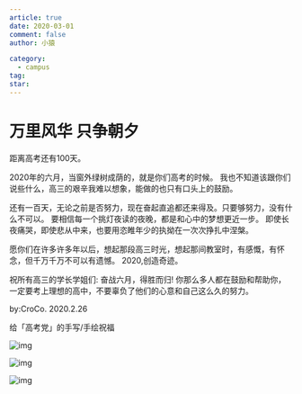 ```yaml
---
article: true
date: 2020-03-01
comment: false
author: 小猿

category:
  - campus
tag:
star:
---
```


# 万里风华  只争朝夕

距离高考还有100天。

2020年的六月，当窗外绿树成荫的，就是你们高考的时候。 我也不知道该跟你们说些什么，高三的艰辛我难以想象，能做的也只有口头上的鼓励。

<!-- more -->

还有一百天，无论之前是否努力，现在奋起直追都还来得及。只要够努力，没有什么不可以。 要相信每一个挑灯夜读的夜晚，都是和心中的梦想更近一步。 即使长夜痛哭，即使悲从中来，也要用恣睢年少的执拗在一次次挣扎中涅槃。

愿你们在许多许多年以后，想起那段高三时光，想起那间教室时，有感慨，有怀念，但千万千万不可以有遗憾。 2020,创造奇迹。

祝所有高三的学长学姐们: 奋战六月，得胜而归! 你那么多人都在鼓励和帮助你，一定要考上理想的高中，不要辜负了他们的心意和自己这么久的努力。

by:CroCo. 2020.2.26

给「高考党」的手写/手绘祝福

![img](http://zt-cdn.zuowenzhitiao.com/paragraphImage/20200226/42ab395bd52c4bae9d85acc5120fee63.png)

![img](http://zt-cdn.zuowenzhitiao.com/paragraphImage/20200226/c811f0f299944d82a66bd621460b7b1a.png)

![img](http://zt-cdn.zuowenzhitiao.com/paragraphImage/20200226/d6b191b0dbfe4cf7953603a02c1475b3.png)